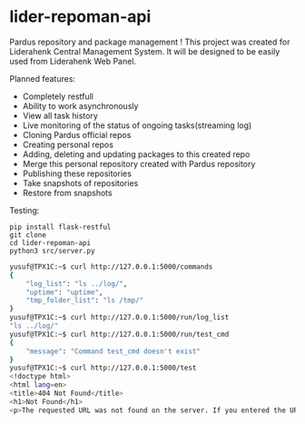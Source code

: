 # lider-repoman-api
Pardus repository and package management !
This project was created for Liderahenk Central Management System. It will be designed to be easily used from Liderahenk Web Panel.

Planned features:
* Completely restfull
* Ability to work asynchronously
* View all task history
* Live monitoring of the status of ongoing tasks(streaming log)
* Cloning Pardus official repos
* Creating personal repos
* Adding, deleting and updating packages to this created repo
* Merge this personal repository created with Pardus repository
* Publishing these repositories
* Take snapshots of repositories
* Restore from snapshots

Testing:
```
pip install flask-restful
git clone
cd lider-repoman-api
python3 src/server.py
```

```bash
yusuf@TPX1C:~$ curl http://127.0.0.1:5000/commands
{
    "log_list": "ls ../log/",
    "uptime": "uptime",
    "tmp_folder_list": "ls /tmp/"
}
yusuf@TPX1C:~$ curl http://127.0.0.1:5000/run/log_list
"ls ../log/"
yusuf@TPX1C:~$ curl http://127.0.0.1:5000/run/test_cmd
{
    "message": "Command test_cmd doesn't exist"
}
yusuf@TPX1C:~$ curl http://127.0.0.1:5000/test
<!doctype html>
<html lang=en>
<title>404 Not Found</title>
<h1>Not Found</h1>
<p>The requested URL was not found on the server. If you entered the URL manually please check your spelling and try again.</p>
```